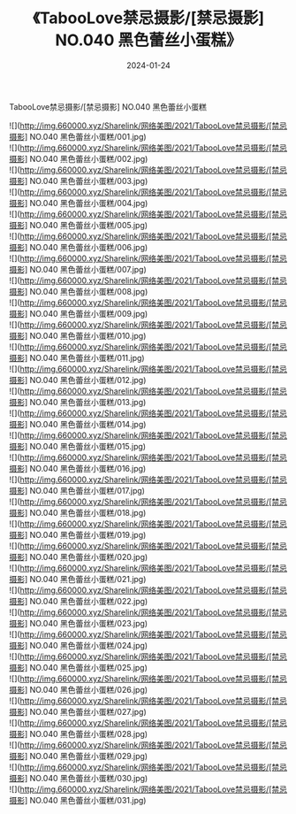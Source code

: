 ﻿---
layout: post
title:  《TabooLove禁忌摄影/[禁忌摄影] NO.040 黑色蕾丝小蛋糕》
date:   2024-01-24
img: http://img.660000.xyz/Sharelink/网络美图/2021/TabooLove禁忌摄影/[禁忌摄影] NO.040 黑色蕾丝小蛋糕/000.jpg
categories: [美女, 清纯, 唯美]
---

TabooLove禁忌摄影/[禁忌摄影] NO.040 黑色蕾丝小蛋糕

 ![](http://img.660000.xyz/Sharelink/网络美图/2021/TabooLove禁忌摄影/[禁忌摄影] NO.040 黑色蕾丝小蛋糕/001.jpg) <br>![](http://img.660000.xyz/Sharelink/网络美图/2021/TabooLove禁忌摄影/[禁忌摄影] NO.040 黑色蕾丝小蛋糕/002.jpg) <br>![](http://img.660000.xyz/Sharelink/网络美图/2021/TabooLove禁忌摄影/[禁忌摄影] NO.040 黑色蕾丝小蛋糕/003.jpg) <br>![](http://img.660000.xyz/Sharelink/网络美图/2021/TabooLove禁忌摄影/[禁忌摄影] NO.040 黑色蕾丝小蛋糕/004.jpg) <br>![](http://img.660000.xyz/Sharelink/网络美图/2021/TabooLove禁忌摄影/[禁忌摄影] NO.040 黑色蕾丝小蛋糕/005.jpg) <br>![](http://img.660000.xyz/Sharelink/网络美图/2021/TabooLove禁忌摄影/[禁忌摄影] NO.040 黑色蕾丝小蛋糕/006.jpg) <br>![](http://img.660000.xyz/Sharelink/网络美图/2021/TabooLove禁忌摄影/[禁忌摄影] NO.040 黑色蕾丝小蛋糕/007.jpg) <br>![](http://img.660000.xyz/Sharelink/网络美图/2021/TabooLove禁忌摄影/[禁忌摄影] NO.040 黑色蕾丝小蛋糕/008.jpg) <br>![](http://img.660000.xyz/Sharelink/网络美图/2021/TabooLove禁忌摄影/[禁忌摄影] NO.040 黑色蕾丝小蛋糕/009.jpg) <br>![](http://img.660000.xyz/Sharelink/网络美图/2021/TabooLove禁忌摄影/[禁忌摄影] NO.040 黑色蕾丝小蛋糕/010.jpg) <br>![](http://img.660000.xyz/Sharelink/网络美图/2021/TabooLove禁忌摄影/[禁忌摄影] NO.040 黑色蕾丝小蛋糕/011.jpg) <br>![](http://img.660000.xyz/Sharelink/网络美图/2021/TabooLove禁忌摄影/[禁忌摄影] NO.040 黑色蕾丝小蛋糕/012.jpg) <br>![](http://img.660000.xyz/Sharelink/网络美图/2021/TabooLove禁忌摄影/[禁忌摄影] NO.040 黑色蕾丝小蛋糕/013.jpg) <br>![](http://img.660000.xyz/Sharelink/网络美图/2021/TabooLove禁忌摄影/[禁忌摄影] NO.040 黑色蕾丝小蛋糕/014.jpg) <br>![](http://img.660000.xyz/Sharelink/网络美图/2021/TabooLove禁忌摄影/[禁忌摄影] NO.040 黑色蕾丝小蛋糕/015.jpg) <br>![](http://img.660000.xyz/Sharelink/网络美图/2021/TabooLove禁忌摄影/[禁忌摄影] NO.040 黑色蕾丝小蛋糕/016.jpg) <br>![](http://img.660000.xyz/Sharelink/网络美图/2021/TabooLove禁忌摄影/[禁忌摄影] NO.040 黑色蕾丝小蛋糕/017.jpg) <br>![](http://img.660000.xyz/Sharelink/网络美图/2021/TabooLove禁忌摄影/[禁忌摄影] NO.040 黑色蕾丝小蛋糕/018.jpg) <br>![](http://img.660000.xyz/Sharelink/网络美图/2021/TabooLove禁忌摄影/[禁忌摄影] NO.040 黑色蕾丝小蛋糕/019.jpg) <br>![](http://img.660000.xyz/Sharelink/网络美图/2021/TabooLove禁忌摄影/[禁忌摄影] NO.040 黑色蕾丝小蛋糕/020.jpg) <br>![](http://img.660000.xyz/Sharelink/网络美图/2021/TabooLove禁忌摄影/[禁忌摄影] NO.040 黑色蕾丝小蛋糕/021.jpg) <br>![](http://img.660000.xyz/Sharelink/网络美图/2021/TabooLove禁忌摄影/[禁忌摄影] NO.040 黑色蕾丝小蛋糕/022.jpg) <br>![](http://img.660000.xyz/Sharelink/网络美图/2021/TabooLove禁忌摄影/[禁忌摄影] NO.040 黑色蕾丝小蛋糕/023.jpg) <br>![](http://img.660000.xyz/Sharelink/网络美图/2021/TabooLove禁忌摄影/[禁忌摄影] NO.040 黑色蕾丝小蛋糕/024.jpg) <br>![](http://img.660000.xyz/Sharelink/网络美图/2021/TabooLove禁忌摄影/[禁忌摄影] NO.040 黑色蕾丝小蛋糕/025.jpg) <br>![](http://img.660000.xyz/Sharelink/网络美图/2021/TabooLove禁忌摄影/[禁忌摄影] NO.040 黑色蕾丝小蛋糕/026.jpg) <br>![](http://img.660000.xyz/Sharelink/网络美图/2021/TabooLove禁忌摄影/[禁忌摄影] NO.040 黑色蕾丝小蛋糕/027.jpg) <br>![](http://img.660000.xyz/Sharelink/网络美图/2021/TabooLove禁忌摄影/[禁忌摄影] NO.040 黑色蕾丝小蛋糕/028.jpg) <br>![](http://img.660000.xyz/Sharelink/网络美图/2021/TabooLove禁忌摄影/[禁忌摄影] NO.040 黑色蕾丝小蛋糕/029.jpg) <br>![](http://img.660000.xyz/Sharelink/网络美图/2021/TabooLove禁忌摄影/[禁忌摄影] NO.040 黑色蕾丝小蛋糕/030.jpg) <br>![](http://img.660000.xyz/Sharelink/网络美图/2021/TabooLove禁忌摄影/[禁忌摄影] NO.040 黑色蕾丝小蛋糕/031.jpg) <br>